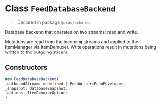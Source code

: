 # Class `FeedDatabaseBackend`
> Declared in package `@dxos/echo-db`

Database backend that operates on two streams: read and write.

Mutations are read from the incoming streams and applied to the ItemManager via ItemDemuxer.
Write operations result in mutations being written to the outgoing stream.

## Constructors
```ts
new FeedDatabaseBackend(
_outboundStream: undefined | FeedWriter<EchoEnvelope>,
_snapshot: DatabaseSnapshot,
_options: ItemDemuxerOptions
)
```
